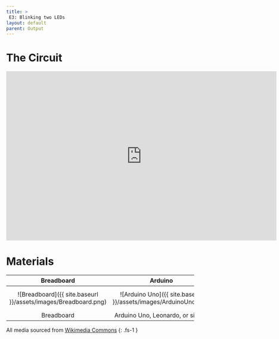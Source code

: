 ```yaml
---
title: >
 E3: Blinking two LEDs
layout: default
parent: Output
---
```


# The Circuit

<iframe width="725" height="453" src="https://www.tinkercad.com/embed/jwHeciAoUHm?editbtn=1" frameborder="0" marginwidth="0" marginheight="0" scrolling="no"></iframe>

# Materials

| Breadboard | Arduino | LED x 2 | Resistor x 2 |
|:-----:|:-----:|:-----:|:-----:|
| ![Breadboard]({{ site.baseurl }}/assets/images/Breadboard.png) | ![Arduino Uno]({{ site.baseurl }}/assets/images/ArduinoUno.png) | ![LED]({{ site.baseurl }}/assets/images/LED.png) | ![220 Ohm Resistor]({{ site.baseurl }}/assets/images/Resistor.png) |
| Breadboard | Arduino Uno, Leonardo, or similar  | two LEDs | 220Ω Resistor |

All media sourced from [Wikimedia Commons](https://commons.wikimedia.org/wiki/Main_Page)
{: .fs-1 }
